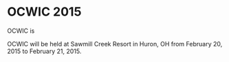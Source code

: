OCWIC 2015
====

OCWIC is 

OCWIC will be held at Sawmill Creek Resort in Huron, OH from February 20, 2015 to February 21, 2015.
